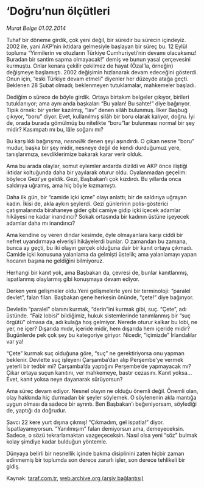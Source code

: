 # ‘Doğru’nun ölçütleri

*Murat Belge 01.02.2014*

<div class="yazi"><p>Tuhaf bir döneme girdik, çok yeni değil, bir süredir bu sürecin içindeyiz. 2002 ile, yani AKP’nin iktidara gelmesiyle başlayan bir süreç bu. 12 Eylül topluma “Yirmilerin ve otuzların Türkiye Cumhuriyeti’nin devamı olacaksınız! Buradan bir santim sapma olmayacak!” demiş ve bunun yasal çerçevesini kurmuştu. Onlar kenara çekilir çekilmez de hayat (Özal’la, örneğin) değişmeye başlamıştı. 2002 değişimin hızlanarak devam edeceğini gösterdi. Onun için, “eski Türkiye devam etmeli” diyenler her düzeyde atağa geçti. Beklenen 28 Şubat olmadı; beklenmeyen tutuklamalar, mahkemeler başladı. </p>
<p>Dediğim o sürece de böyle girdik. Ortaya birtakım belgeler çıkıyor, birileri tutuklanıyor; ama aynı anda başkaları “Bu yalan! Bu sahte!” diye bağırıyor. Tipik örnek: bir yerler kazılmış, “lav” denen silâh bulunmuş. İlker Başbuğ çıkıyor, “boru” diyor. Evet, kullanılmış silâh bir boru olarak kalıyor, doğru. İyi de, orada burada gömülmüş bu nitelikte “boru”lar bulunması normal bir şey midir? Kasımpatı mı bu, lâle soğanı mı?</p>
<p>Bu karşılıklı bağırışma, <i>nesnellik </i>denen şeyi aşındırdı. O çıkan nesne “boru” mudur, başka bir şey midir, nesneye değil de kendi durduğumuz yere, tanışlarımıza, sevdiklerimize bakarak karar verir olduk. </p>
<p>Ama bu arada olaylar, somut eylemler ardarda dizildi ve AKP önce iliştiği iktidar koltuğunda daha bir yayılarak oturur oldu. Oyalanmadan geçelim: böylece Gezi’ye geldik. Gezi, Başbakan’ı çok kızdırdı. Bu yıllarda onca saldırıya uğramış, ama hiç böyle kızmamıştı. </p>
<p>Daha ilk gün, bir “camide içki içme” olayı anlattı; bir de saldırıya uğrayan kadın. İkisi de, akla aykırı şeylerdi. Gezi günlerinin polis-gösterici çatışmalarında birahaneye gider gibi camiye gidip içki içecek adamlar hikâyesi ne kadar inandırıcı? Sokak ortasında bir kadının üstüne işeyecek adamlar daha mı inandırıcı?</p>
<p>Ama kendine oy veren dindar kesimde, öyle olmayanlara karşı ciddi bir nefret uyandırmaya elverişli hikâyelerdi bunlar. O zamandan bu zamana, bunca ay geçti, bu iki olayın gerçek olduğuna dair bir kanıt ortaya çıkmadı. Camide içki konusuna yalanlama da gelmişti üstelik; ama yalanlamayı yapan hocanın başına ne geldiğini bilmiyoruz. </p>
<p>Herhangi bir kanıt yok, ama Başbakan da, çevresi de, bunlar kanıtlanmış, ispatlanmış olaylarmış gibi konuşmaya devam ediyor. </p>
<p>Derken yeni gelişmeler oldu.Yeni gelişmelerle yeni bir terminoloji: “paralel devlet”, falan filan. Başbakan gene herkesin önünde, “çete!” diye bağırıyor. </p>
<p>Devletin “paralel” olanını kurmak, “derin”ini kurmak gibi, suç. “Çete”, adı üstünde. “Faiz lobisi” bildiğimiz, hukuk sistemlerinde tanımlanmış bir “suç örgütü” olmasa da, adı kulağa hoş gelmiyor. Nerede oturur kalkar bu lobi, ne yer, ne içer? Dışarıda mıdır, içeride midir, hem dışarıda hem içeride midir? Bugünlerde pek çok şey bu kategoriye giriyor. Nicedir, “içimizde” İrlandalılar var ya!</p>
<p>“Çete” kurmak suç olduğuna göre, “suç” ne gerektiriyorsa onu yapman beklenir. Devlette suç işleyeni Çarşamba’dan alıp Perşembe’ye vermek yeterli bir tedbir mi? Çarşamba’da yaptığını Perşembe’de yapmayacak mı? Çıkar ortaya suçun kanıtını, ver mahkemeye, bastır cezasını. Kanıt yoksa... Evet, kanıt yoksa neye dayanarak sürüyorsun?</p>
<p>Ama süreç devam ediyor. Nesnel olayın ne olduğu önemli değil. Önemli olan, olay hakkında hiç durmadan bir şeyler söylemek. O söylenenin akla mantığa uygun olması da sadece bir ayrıntı. Ben Başbakan’ı beğeniyorsam, söylediği de, yaptığı da doğrudur. </p>
<p>Savcı 22 kere yurt dışına çıkmış! “Çıkmadım, gel ispatla!” diyor. İspatlayamıyorsun. “Yanılmışım” falan demiyorsun ama, demeyeceksin. Sadece, o sözü tekrarlamaktan vazgeçeceksin. Nasıl olsa yeni “söz” bulmak kolay  şimdiye kadar bulduğun yöntemle. </p>
<p>Dünyaya belirli bir nesnellik içinde bakma disiplinini zaten hiçbir zaman edinmemiş bir toplumda son derece zararlı işler, son derece tehlikeli bir gidiş.</p>
</div>

Kaynak: [taraf.com.tr](http://www.taraf.com.tr/murat-belge/makale-dogru-nun-olcutleri.htm), [web.archive.org (arşiv bağlantısı)](http://web.archive.org/web/20140202173233/http://www.taraf.com.tr/murat-belge/makale-dogru-nun-olcutleri.htm)
